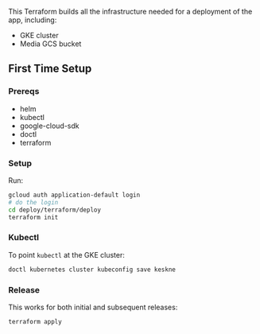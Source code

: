 This Terraform builds all the infrastructure needed for a deployment of the app, including:

- GKE cluster
- Media GCS bucket

## First Time Setup

### Prereqs

- helm
- kubectl
- google-cloud-sdk
- doctl
- terraform

### Setup

Run:

```sh
gcloud auth application-default login
# do the login
cd deploy/terraform/deploy
terraform init
```

### Kubectl

To point `kubectl` at the GKE cluster:

```sh
doctl kubernetes cluster kubeconfig save keskne
```

### Release

This works for both initial and subsequent releases:

```sh
terraform apply
```

